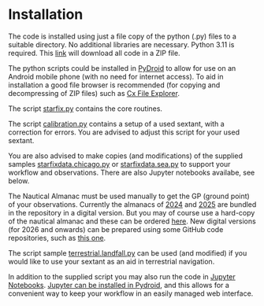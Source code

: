# Installation

The code is installed using just a file copy of the python (.py)
files to a suitable directory.
No additional libraries are necessary.
Python 3.11 is required.
This [link](https://github.com/alinnman/celestial-navigation/archive/refs/heads/main.zip)
will download all code in a ZIP file.

The python scripts could be installed in
[PyDroid](https://play.google.com/store/apps/details?id=ru.iiec.pydroid3)
to allow for use on an Android mobile phone
(with no need for internet access).
To aid in installation a good file browser is recommended
(for copying and decompressing of ZIP files) such as [Cx File Explorer](https://play.google.com/store/apps/details?id=com.cxinventor.file.explorer&pcampaignid=web_share).

The script [starfix.py](starfix.py) contains the core routines.

The script [calibration.py](calibration.py) contains a setup of a used sextant,
with a correction for errors.
You are advised to adjust this script for your used sextant.

You are also advised to make copies (and modifications) of the supplied samples
[starfixdata.chicago.py](starfixdata.chicago.py)
or [starfixdata.sea.py](starfixdata.sea.py) to support your workflow and observations. 
There are also Jupyter notebooks availabe, see below. 

The Nautical Almanac must be used manually to get the GP (ground point) of
your observations. Currently the almanacs of [2024](2024_Nautical_Almanac.pdf)
and [2025](2025_Nautical_Almanac.pdf)
are bundled in the repository in a digital version.
But you may of course use a hard-copy of the nautical almanac and these can be ordered
[here](https://www.amazon.com/s?i=stripbooks&rh=p_27%3AU.K.+Hydrographic&s=relevancerank&text=U.K.+Hydrographic&ref=dp_byline_sr_book_1).
New digital versions (for 2026 and onwards)
can be prepared using some GitHub code repositories,
such as [this one](https://github.com/aendie/SkyAlmanac-Py3).

The script sample [terrestrial.landfall.py](terrestrial.landfall.py)
can be used (and modified) if you would like to use your sextant as an aid in
terrestrial navigation.

In addition to the supplied script you may also run the code in [Jupyter Notebooks](https://en.wikipedia.org/wiki/Project_Jupyter#Jupyter_Notebook). 
[Jupyter can be installed in Pydroid](https://www.codementor.io/@olalekanrahman/how-to-access-jupyter-notebook-on-pydroid-1ckw13mtgz), 
and this allows for a convenient way to keep your workflow in an easily managed web interface. 
